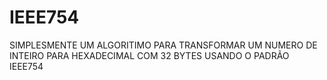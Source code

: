 # IEEE754
SIMPLESMENTE UM ALGORITIMO PARA TRANSFORMAR UM NUMERO DE INTEIRO PARA HEXADECIMAL COM 32 BYTES USANDO O PADRÃO IEEE754
